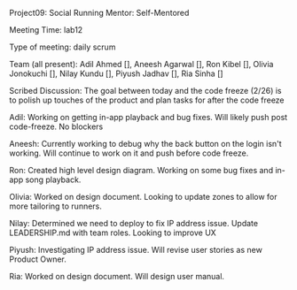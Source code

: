 Project09: Social Running
Mentor: Self-Mentored

Meeting Time: lab12 

Type of meeting: daily scrum

Team (all present): Adil Ahmed [], Aneesh Agarwal [], Ron Kibel [], Olivia Jonokuchi [], Nilay Kundu [], Piyush Jadhav [], Ria Sinha []

Scribed Discussion: The goal between today and the code freeze (2/26) is to polish up touches of the product and plan tasks for after the code freeze

Adil: Working on getting in-app playback and bug fixes. Will likely push post code-freeze. No blockers

Aneesh: Currently working to debug why the back button on the login isn't working. Will continue to work on it and push before code freeze.

Ron: Created high level design diagram. Working on some bug fixes and in-app song playback.

Olivia: Worked on design document. Looking to update zones to allow for more tailoring to runners. 

Nilay: Determined we need to deploy to fix IP address issue. Update LEADERSHIP.md with team roles. Looking to improve UX

Piyush: Investigating IP address issue. Will revise user stories as new Product Owner.

Ria: Worked on design document. Will design user manual.
